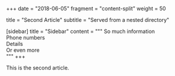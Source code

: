 +++
date = "2018-06-05"
fragment = "content-split"
weight = 50

title = "Second Article"
subtitle = "Served from a nested directory"

[sidebar]
  title = "Sidebar"
  content = """
So much information  
Phone numbers  
Details  
Or even more  
"""
+++

This is the second article.
